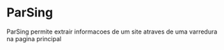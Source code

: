 # ParSing
ParSing permite extrair informacoes de um site atraves de uma varredura na pagina principal
